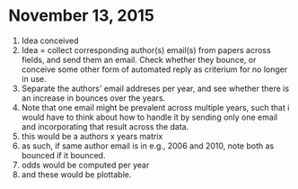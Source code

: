 # November 13, 2015
1. Idea conceived
2. Idea = collect corresponding author(s) email(s) from papers across fields, and send them an email. Check whether they bounce, or conceive some other form of automated reply as criterium for no longer in use.
3. Separate the authors' email addreses per year, and see whether there is an increase in bounces over the years.
4. Note that one email might be prevalent across multiple years, such that i would have to think about how to handle it by sending only one email and incorporating that result across the data.
5. this would be a authors x years matrix
6. as such, if same author email is in e.g., 2006 and 2010, note both as bounced if it bounced.
7. odds would be computed per year
8. and these would be plottable.